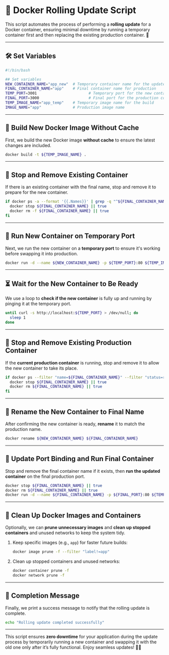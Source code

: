 # 🐳 **Docker Rolling Update Script**

This script automates the process of performing a **rolling update** for a Docker container, ensuring minimal downtime by running a temporary container first and then replacing the existing production container. 🚀

---

## 🛠️ **Set Variables**

```bash
#!/bin/bash

## Set variables
NEW_CONTAINER_NAME="app_new"  # Temporary container name for the update
FINAL_CONTAINER_NAME="app"    # Final container name for production
TEMP_PORT=3001                       # Temporary port for the new container
FINAL_PORT=3000                      # Final port for the production container
TEMP_IMAGE_NAME="app_temp"    # Temporary image name for the build
IMAGE_NAME="app"              # Production image name
```

---

## 🔨 **Build New Docker Image Without Cache**

First, we build the new Docker image **without cache** to ensure the latest changes are included.

```bash
docker build -t ${TEMP_IMAGE_NAME} .
```

---

## 🛑 **Stop and Remove Existing Container**

If there is an existing container with the final name, stop and remove it to prepare for the new container.

```bash
if docker ps -a --format '{{.Names}}' | grep -q "^${FINAL_CONTAINER_NAME}$"; then
  docker stop ${FINAL_CONTAINER_NAME} || true
  docker rm -f ${FINAL_CONTAINER_NAME} || true
fi
```

---

## 🚀 **Run New Container on Temporary Port**

Next, we run the new container on a **temporary port** to ensure it's working before swapping it into production.

```bash
docker run -d --name ${NEW_CONTAINER_NAME} -p ${TEMP_PORT}:80 ${TEMP_IMAGE_NAME}
```

---

## ⏳ **Wait for the New Container to Be Ready**

We use a loop to **check if the new container** is fully up and running by pinging it at the temporary port.

```bash
until curl -s http://localhost:${TEMP_PORT} > /dev/null; do
  sleep 1
done
```

---

## 🛑 **Stop and Remove Existing Production Container**

If the **current production container** is running, stop and remove it to allow the new container to take its place.

```bash
if docker ps --filter "name=${FINAL_CONTAINER_NAME}" --filter "status=running" | grep -q .; then
  docker stop ${FINAL_CONTAINER_NAME} || true
  docker rm ${FINAL_CONTAINER_NAME} || true
fi
```

---

## 🔄 **Rename the New Container to Final Name**

After confirming the new container is ready, **rename** it to match the production name.

```bash
docker rename ${NEW_CONTAINER_NAME} ${FINAL_CONTAINER_NAME}
```

---

## 🔧 **Update Port Binding and Run Final Container**

Stop and remove the final container name if it exists, then **run the updated container** on the final production port.

```bash
docker stop ${FINAL_CONTAINER_NAME} || true
docker rm ${FINAL_CONTAINER_NAME} || true
docker run -d --name ${FINAL_CONTAINER_NAME} -p ${FINAL_PORT}:80 ${TEMP_IMAGE_NAME}
```

---

## 🧹 **Clean Up Docker Images and Containers**

Optionally, we can **prune unnecessary images** and **clean up stopped containers** and unused networks to keep the system tidy.

1. Keep specific images (e.g., `app`) for faster future builds:

   ```bash
   docker image prune -f --filter "label!=app"
   ```

2. Clean up stopped containers and unused networks:

   ```bash
   docker container prune -f
   docker network prune -f
   ```

---

## 🎉 **Completion Message**

Finally, we print a success message to notify that the rolling update is complete.

```bash
echo "Rolling update completed successfully"
```

---

This script ensures **zero downtime** for your application during the update process by temporarily running a new container and swapping it with the old one only after it’s fully functional. Enjoy seamless updates! 🚀🔄
